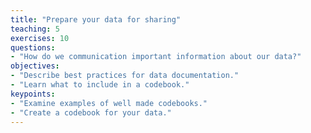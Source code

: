 ```yaml
---
title: "Prepare your data for sharing"
teaching: 5 
exercises: 10
questions:
- "How do we communication important information about our data?"
objectives:
- "Describe best practices for data documentation."
- "Learn what to include in a codebook."
keypoints:
- "Examine examples of well made codebooks."  
- "Create a codebook for your data."  
---
```

